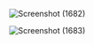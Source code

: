 ![Screenshot (1682)](https://github.com/Theophelus-Mbhele/interactive-rating-frontend-mentor/assets/122753473/5d8b2273-188c-465d-8288-65c197520385)


![Screenshot (1683)](https://github.com/Theophelus-Mbhele/interactive-rating-frontend-mentor/assets/122753473/66f55791-88c9-4778-8735-c563ca3c194b)
